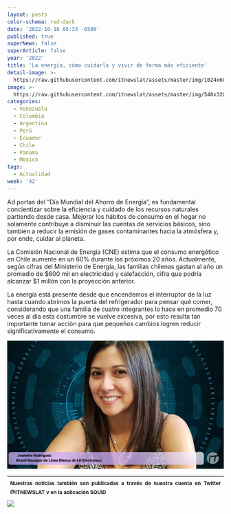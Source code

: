 ```yaml
---
layout: posts
color-schema: red-dark
date: '2022-10-18 05:33 -0500'
published: true
superNews: false
superArticle: false
year: '2022'
title: 'La energía, cómo cuidarla y vivir de forma más eficiente'
detail-image: >-
  https://raw.githubusercontent.com/itnewslat/assets/master/img/1024x680/_Jeanette-Rodriguez-g.jpg
image: >-
  https://raw.githubusercontent.com/itnewslat/assets/master/img/540x320/_Jeanette-Rodriguez-p.jpg
categories:
  - Venezuela
  - Colombia
  - Argentina
  - Perú
  - Ecuador
  - Chile
  - Panama
  - Mexico
tags:
  - Actualidad
week: '42'
---
```

Ad portas del “Día Mundial del Ahorro de Energía”, es fundamental concientizar sobre la eficiencia y cuidado de los recursos naturales partiendo desde casa. Mejorar los hábitos de consumo en el hogar no solamente contribuye a disminuir las cuentas de servicios básicos, sino también a reducir la emisión de gases contaminantes hacia la atmósfera y, por ende, cuidar al planeta.
 
La Comisión Nacional de Energía (CNE) estima que el consumo energético en Chile aumente en un 60% durante los próximos 20 años. Actualmente, según cifras del Ministerio de Energía, las familias chilenas gastan al año un promedio de $600 mil en electricidad y calefacción, cifra que podría alcanzar $1 millón con la proyección anterior.
 
La energía está presente desde que encendemos el interruptor de la luz hasta cuando abrimos la puerta del refrigerador para pensar qué comer, considerando que una familia de cuatro integrantes lo hace en promedio 70 veces al día esta costumbre se vuelve excesiva, por esto resulta tan importante tomar acción para que pequeños cambios logren reducir significativamente el consumo.

![](https://raw.githubusercontent.com/itnewslat/assets/master/img/540x320/_Jeanette-Rodriguez-p.jpg)

<table style="height: 42px;" width="569">
<tbody>
<tr>
<td style="text-align: justify;"><sub><strong>Nuestras noticias también son publicadas a través de nuestra cuenta en Twitter <a href="https://twitter.com/itnewslat?lang=es">@ITNEWSLAT</a> y en la aplicación <a href="https://squidapp.co/en/">SQUID</a></strong></sub></td>
</tr>
</tbody>
</table>

<img src="https://tracker.metricool.com/c3po.jpg?hash=56f88a41e39ab42c063cc51676587a04"/>